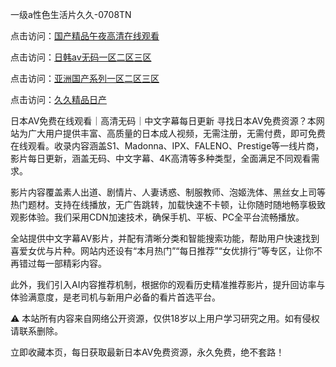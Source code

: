一级a性色生活片久久-0708TN

点击访问：<a href="https://heiliaowzu4ur.pages.dev">国产精品午夜高清在线观看</a>

点击访问：<a href="https://heiliaozj3tjd.pages.dev/">日韩av无码一区二区三区</a>

点击访问：<a href="https://vassv.pages.dev/">亚洲国产系列一区二区三区</a>

点击访问：<a href="https://gsd-agv.pages.dev/">久久精品日产</a>


日本AV免费在线观看｜高清无码｜中文字幕每日更新
寻找日本AV免费资源？本网站为广大用户提供丰富、高质量的日本成人视频，无需注册，无需付费，即可免费在线观看。收录内容涵盖S1、Madonna、IPX、FALENO、Prestige等一线片商，影片每日更新，涵盖无码、中文字幕、4K高清等多种类型，全面满足不同观看需求。

影片内容覆盖素人出道、剧情片、人妻诱惑、制服教师、泡姬洗体、黑丝女上司等热门题材。支持在线播放，无广告跳转，加载快速不卡顿，让你随时随地畅享极致观影体验。我们采用CDN加速技术，确保手机、平板、PC全平台流畅播放。

全站提供中文字幕AV影片，并配有清晰分类和智能搜索功能，帮助用户快速找到喜爱女优与片种。网站内还设有“本月热门”“每日推荐”“女优排行”等专区，让你不再错过每一部精彩内容。

此外，我们引入AI内容推荐机制，根据你的观看历史精准推荐影片，提升回访率与体验满意度，是老司机与新用户必备的看片首选平台。

⚠️ 本站所有内容来自网络公开资源，仅供18岁以上用户学习研究之用。如有侵权请联系删除。

立即收藏本页，每日获取最新日本AV免费资源，永久免费，绝不套路！




<span style="display:none;">[Canonical link] (https://github.com/tnnn2611/444444 ）</span>


